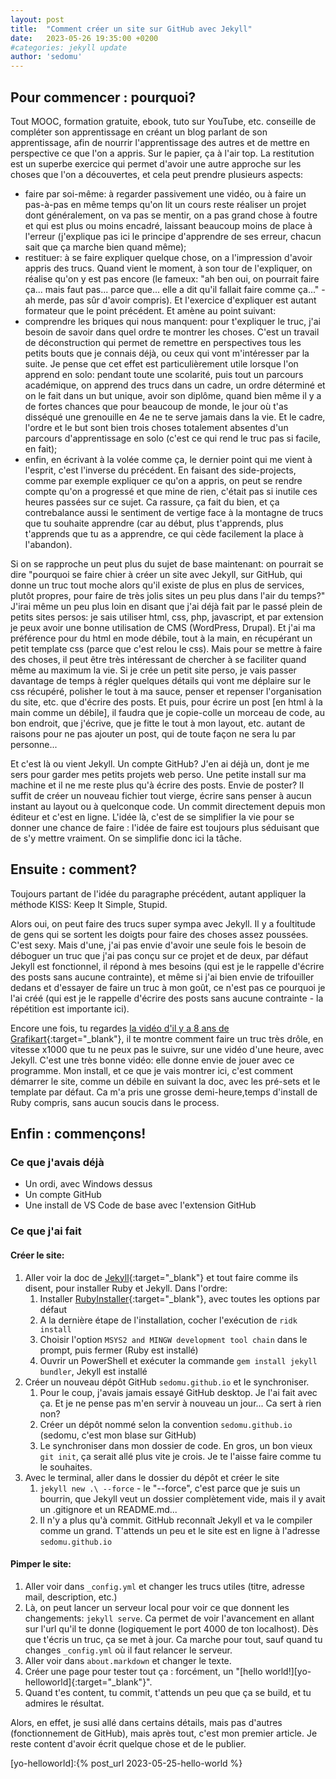 ```yaml
---
layout: post
title:  "Comment créer un site sur GitHub avec Jekyll"
date:   2023-05-26 19:35:00 +0200
#categories: jekyll update
author: 'sedomu'
---
```


## Pour commencer : pourquoi?

Tout MOOC, formation gratuite, ebook, tuto sur YouTube, etc. conseille de compléter son apprentissage en créant un blog parlant de son apprentissage, afin de nourrir l'apprentissage des autres et de mettre en perspective ce que l'on a appris. Sur le papier, ça à l'air top. La restitution est un superbe exercice qui permet d'avoir une autre approche sur les choses que l'on a découvertes, et cela peut prendre plusieurs aspects:
* faire par soi-même: à regarder passivement une vidéo, ou à faire un pas-à-pas en même temps qu'on lit un cours reste réaliser un projet dont généralement, on va pas se mentir, on a pas grand chose à foutre et qui est plus ou moins encadré, laissant beaucoup moins de place à l'erreur (j'explique pas ici le principe d'apprendre de ses erreur, chacun sait que ça marche bien quand même);
* restituer: à se faire expliquer quelque chose, on a l'impression d'avoir appris des trucs. Quand vient le moment, à son tour de l'expliquer, on réalise qu'on y est pas encore (le fameux: "ah ben oui, on pourrait faire ça... mais faut pas... parce que... elle a dit qu'il fallait faire comme ça..." - ah merde, pas sûr d'avoir compris). Et l'exercice d'expliquer est autant formateur que le point précédent. Et amène au point suivant:
* comprendre les briques qui nous manquent: pour t'expliquer le truc, j'ai besoin de savoir dans quel ordre te montrer les choses. C'est un travail de déconstruction qui permet de remettre en perspectives tous les petits bouts que je connais déjà, ou ceux qui vont m'intéresser par la suite. Je pense que cet effet est particulièrement utile lorsque l'on apprend en solo: pendant toute une scolarité, puis tout un parcours académique, on apprend des trucs dans un cadre, un ordre déterminé et on le fait dans un but unique, avoir son diplôme, quand bien même il y a de fortes chances que pour beaucoup de monde, le jour où t'as disséqué une grenouille en 4e ne te serve jamais dans la vie. Et le cadre, l'ordre et le but sont bien trois choses totalement absentes d'un parcours d'apprentissage en solo (c'est ce qui rend le truc pas si facile, en fait);
* enfin, en écrivant à la volée comme ça, le dernier point qui me vient à l'esprit, c'est l'inverse du précédent. En faisant des side-projects, comme par exemple expliquer ce qu'on a appris, on peut se rendre compte qu'on a progressé et que mine de rien, c'était pas si inutile ces heures passées sur ce sujet. Ca rassure, ça fait du bien, et ça contrebalance aussi le sentiment de vertige face à la montagne de trucs que tu souhaite apprendre (car au début, plus t'apprends, plus t'apprends que tu as a apprendre, ce qui cède facilement la place à l'abandon).

Si on se rapproche un peut plus du sujet de base maintenant: on pourrait se dire "pourquoi se faire chier à créer un site avec Jekyll, sur GitHub, qui donne un truc tout moche alors qu'il existe de plus en plus de services, plutôt propres, pour faire de très jolis sites un peu plus dans l'air du temps?" J'irai même un peu plus loin en disant que j'ai déjà fait par le passé plein de petits sites persos: je sais utiliser html, css, php, javascript, et par extension je peux avoir une bonne utilisation de CMS (WordPress, Drupal). Et j'ai ma préférence pour du html en mode débile, tout à la main, en récupérant un petit template css (parce que c'est relou le css). Mais pour se mettre à faire des choses, il peut être très intéressant de chercher à se faciliter quand même au maximum la vie. Si je crée un petit site perso, je vais passer davantage de temps à régler quelques détails qui vont me déplaire sur le css récupéré, polisher le tout à ma sauce, penser et repenser l'organisation du site, etc. que d'écrire des posts. Et puis, pour écrire un post [en html à la main comme un débile], il faudra que je copie-colle un morceau de code, au bon endroit, que j'écrive, que je fitte le tout à mon layout, etc. autant de raisons pour ne pas ajouter un post, qui de toute façon ne sera lu par personne...

Et c'est là ou vient Jekyll. Un compte GitHub? J'en ai déjà un, dont je me sers pour garder mes petits projets web perso. Une petite install sur ma machine et il ne me reste plus qu'à écrire des posts. Envie de poster? Il suffit de créer un nouveau fichier tout vierge, écrire sans penser à aucun instant au layout ou à quelconque code. Un commit directement depuis mon éditeur et c'est en ligne. L'idée là, c'est de se simplifier la vie pour se donner une chance de faire : l'idée de faire est toujours plus séduisant que de s'y mettre vraiment. On se simplifie donc ici la tâche.

## Ensuite : comment?

Toujours partant de l'idée du paragraphe précédent, autant appliquer la méthode KISS: Keep It Simple, Stupid.

Alors oui, on peut faire des trucs super sympa avec Jekyll. Il y a foultitude de gens qui se sortent les doigts pour faire des choses assez poussées. C'est sexy. Mais d'une, j'ai pas envie d'avoir une seule fois le besoin de déboguer un truc que j'ai pas conçu sur ce projet et de deux, par défaut Jekyll est fonctionnel, il répond à mes besoins (qui est je le rappelle d'écrire des posts sans aucune contrainte), et même si j'ai bien envie de trifouiller dedans et d'essayer de faire un truc à mon goût, ce n'est pas ce pourquoi je l'ai créé (qui est je le rappelle d'écrire des posts sans aucune contrainte - la répétition est importante ici).

Encore une fois, tu regardes [la vidéo d'il y a 8 ans de Grafikart][grafikart-jekyll]{:target="_blank"}, il te montre comment faire un truc très drôle, en vitesse x1000 que tu ne peux pas le suivre, sur une vidéo d'une heure, avec Jekyll. C'est une très bonne vidéo: elle donne envie de jouer avec ce programme. Mon install, et ce que je vais montrer ici, c'est comment démarrer le site, comme un débile en suivant la doc, avec les pré-sets et le template par défaut. Ca m'a pris une grosse demi-heure,temps d'install de Ruby compris, sans aucun soucis dans le process.

## Enfin : commençons!

### Ce que j'avais déjà

* Un ordi, avec Windows dessus
* Un compte GitHub
* Une install de VS Code de base avec l'extension GitHub

### Ce que j'ai fait

#### Créer le site:
1. Aller voir la doc de [Jekyll][jekyll-quickstart]{:target="_blank"} et tout faire comme ils disent, pour installer Ruby et Jekyll. Dans l'ordre:
    1. Installer [RubyInstaller][rubyinstaller-home]{:target="_blank"}, avec toutes les options par défaut
    2. A la dernière étape de l'installation, cocher l'exécution de `ridk install`
    3. Choisir l'option `MSYS2 and MINGW development tool chain` dans le prompt, puis fermer (Ruby est installé)
    4. Ouvrir un PowerShell et exécuter la commande `gem install jekyll bundler`, Jekyll est installé
2. Créer un nouveau dépôt GitHub `sedomu.github.io` et le synchroniser.
    1. Pour le coup, j'avais jamais essayé GitHub desktop. Je l'ai fait avec ça. Et je ne pense pas m'en servir à nouveau un jour... Ca sert à rien non?
    2. Créer un dépôt nommé selon la convention `sedomu.github.io` (sedomu, c'est mon blase sur GitHub)
    3. Le synchroniser dans mon dossier de code. En gros, un bon vieux `git init`, ça serait allé plus vite je crois. Je te l'aisse faire comme tu le souhaites.
3. Avec le terminal, aller dans le dossier du dépôt et créer le site
    1. `jekyll new .\ --force` - le "--force", c'est parce que je suis un bourrin, que Jekyll veut un dossier complètement vide, mais il y avait un .gitignore et un README.md...
    2. Il n'y a plus qu'à commit. GitHub reconnaît Jekyll et va le compiler comme un grand. T'attends un peu et le site est en ligne à l'adresse `sedomu.github.io`

#### Pimper le site:
1. Aller voir dans `_config.yml` et changer les trucs utiles (titre, adresse mail, description, etc.)
2. Là, on peut lancer un serveur local pour voir ce que donnent les changements: `jekyll serve`. Ca permet de voir l'avancement en allant sur l'url qu'il te donne (logiquement le port 4000 de ton localhost). Dès que t'écris un truc, ça se met à jour. Ca marche pour tout, sauf quand tu changes `_config.yml` où il faut relancer le serveur.
3. Aller voir dans `about.markdown` et changer le texte.
4. Créer une page pour tester tout ça : forcément, un "[hello world!][yo-helloworld]{:target="_blank"}".
5. Quand t'es content, tu commit, t'attends un peu que ça se build, et tu admires le résultat.

Alors, en effet, je susi allé dans certains détails, mais pas d'autres (fonctionnement de GitHub), mais après tout, c'est mon premier article. Je reste content d'avoir écrit quelque chose et de le publier.

[grafikart-jekyll]: https://grafikart.fr/tutoriels/jekyll-505
[jekyll-quickstart]: https://jekyllrb.com/docs/
[rubyinstaller-home]: (https://rubyinstaller.org/)
[yo-helloworld]:{% post_url 2023-05-25-hello-world %}
